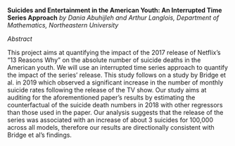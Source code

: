 **Suicides and Entertainment in the American Youth: An Interrupted Time Series Approach**
*by Dania Abuhijleh and Arthur Langlois, Department of Mathematics, Northeastern University*

*Abstract*

This project aims at quantifying the impact of the 2017 release of Netflix’s “13 Reasons Why” on the absolute number of suicide deaths in the American youth. We will use an interrupted time series approach to quantify the impact of the series’ release. This study follows on a study by Bridge et al. in 2019 which observed a significant increase in the number of monthly suicide rates following the release of the TV show. Our study aims at auditing for the aforementioned paper’s results by estimating the counterfactual of the suicide death numbers in 2018 with other regressors than those used in the paper. Our analysis suggests that the release of the series was associated with an increase of about 3 suicides for 100,000 across all models, therefore our results are directionally consistent with Bridge et al’s findings.
